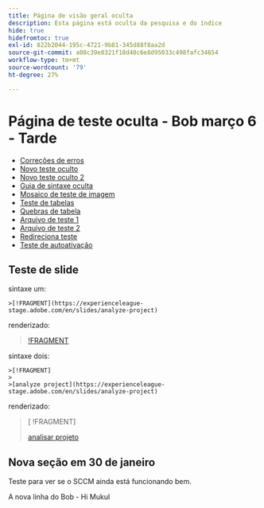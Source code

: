 ```yaml
---
title: Página de visão geral oculta
description: Esta página está oculta da pesquisa e do índice
hide: true
hidefromtoc: true
exl-id: 822b2044-195c-4721-9b81-345d88f8aa2d
source-git-commit: a08c39e8321f18d40c6e8d95033c498fafc34654
workflow-type: tm+mt
source-wordcount: '79'
ht-degree: 27%

---
```


# Página de teste oculta - Bob março 6 - Tarde

+ [Correções de erros](hidden/bug-fixes.md)
+ [Novo teste oculto](hidden-new-test.md)
+ [Novo teste oculto 2](hidden-new-test-2.md)
+ [Guia de sintaxe oculta](hidden/syntax-style-guide.md)
+ [Mosaico de teste de imagem](hidden/test-page.md)
+ [Teste de tabelas](hidden/tables.md)
+ [Quebras de tabela](hidden/table-breaks.md)
+ [Arquivo de teste 1](hidden/note-test.md)
+ [Arquivo de teste 2](hidden-test.md)
+ [Redireciona teste](hidden/test-redirection.md)
+ [Teste de autoativação](hidden/autoactivate.md)

## Teste de slide

sintaxe um:

```
>[!FRAGMENT](https://experienceleague-stage.adobe.com/en/slides/analyze-project)
```

renderizado:

>[ !FRAGMENT](https://experienceleague-stage.adobe.com/en/slides/analyze-project)


sintaxe dois:

```
>[!FRAGMENT]
>
>[analyze project](https://experienceleague-stage.adobe.com/en/slides/analyze-project)
```

renderizado:

>[ !FRAGMENT]
>
>[analisar projeto](https://experienceleague-stage.adobe.com/en/slides/analyze-project)



## Nova seção em 30 de janeiro

Teste para ver se o SCCM ainda está funcionando bem.

A nova linha do Bob - Hi Mukul
